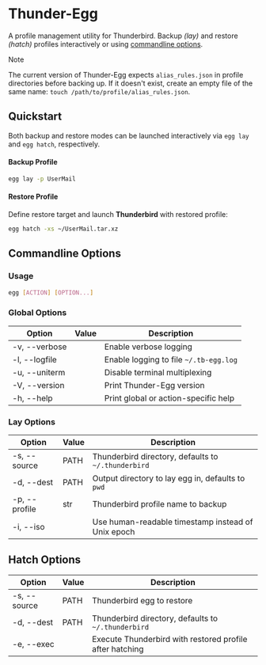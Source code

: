 # Thunder-Egg
A profile management utility for Thunderbird. Backup _(lay)_ and restore _(hatch)_ profiles interactively or using [commandline options](#commandline-options).

> [!NOTE]
> The current version of Thunder-Egg expects `alias_rules.json` in profile directories before backing up. If it doesn't exist, create an empty file of the same name: `touch /path/to/profile/alias_rules.json`.

## Quickstart
Both backup and restore modes can be launched interactively via `egg lay` and `egg hatch`, respectively.

#### Backup Profile
```bash
egg lay -p UserMail
```

#### Restore Profile
Define restore target and launch **Thunderbird** with restored profile:
```bash
egg hatch -xs ~/UserMail.tar.xz
```

## Commandline Options
### Usage
```bash
egg [ACTION] [OPTION...]
```

### Global Options
| Option | Value | Description
| --- | --- | ---
| -v, --verbose | | Enable verbose logging
| -l, --logfile | | Enable logging to file `~/.tb-egg.log`
| -u, --uniterm | | Disable terminal multiplexing
| -V, --version | | Print Thunder-Egg version
| -h, --help | | Print global or action-specific help

### Lay Options
| Option | Value | Description
| --- | --- | ---
| -s, --source | PATH | Thunderbird directory, defaults to `~/.thunderbird`
| -d, --dest | PATH | Output directory to lay egg in, defaults to `pwd`
| -p, --profile | str | Thunderbird profile name to backup
| -i, --iso | | Use human-readable timestamp instead of Unix epoch

## Hatch Options
| Option | Value | Description
| --- | --- | ---
| -s, --source | PATH | Thunderbird egg to restore
| -d, --dest | PATH | Thunderbird directory, defaults to `~/.thunderbird`
| -e, --exec | | Execute Thunderbird with restored profile after hatching